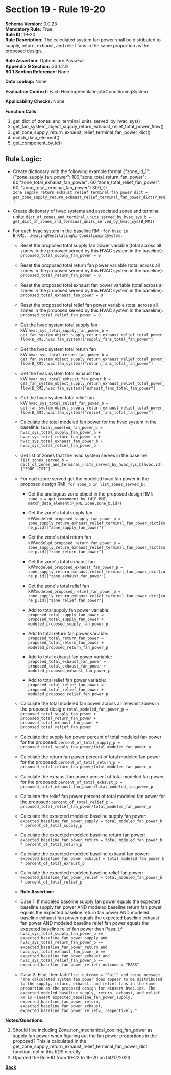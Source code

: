 # Section 19 - Rule 19-20           
**Schema Version:** 0.0.23    
**Mandatory Rule:** True    
**Rule ID:** 19-20         
**Rule Description:** The calculated system fan power shall be distributed to supply, return, exhaust, and relief fans in the same proportion as the proposed design.   

**Rule Assertion:** Options are Pass/Fail    
**Appendix G Section:** G3.1.2.9          
**90.1 Section Reference:** None  

**Data Lookup:** None  

**Evaluation Context:** Each HeatingVentilatingAirConditioningSystem  

**Applicability Checks:** None   

**Function Calls:**  
1. get_dict_of_zones_and_terminal_units_served_by_hvac_sys()    
2. get_fan_system_object_supply_return_exhaust_relief_total_power_flow() 
3. get_zone_supply_return_exhaust_relief_terminal_fan_power_dict()  
4. match_data_element()  
5. get_component_by_id()  


## Rule Logic:                 
- Create dictionary with the following example format {"zone_id_1": {"zone_supply_fan_power": 100,"zone_total_return_fan_power": 80,"zone_total_exhaust_fan_power": 60,"zone_total_relief_fan_power": 60, "zone_total_terminal_fan_power": 300,}}: `zone_supply_return_exhaust_relief_terminal_fan_power_dict = get_zone_supply_return_exhaust_relief_terminal_fan_power_dict(P_RMI)`  
- Create dictionary of hvac systems and associated zones and terminal units: `dict_of_zones_and_terminal_units_served_by_hvac_sys_b = get_dict_of_zones_and_terminal_units_served_by_hvac_sys(B_RMI)`  

- For each hvac system in the baseline RMI: `for hvac in B_RMI...HeatingVentilatingAirConditioningSystem:`    
    - Reset the proposed total supply fan power variable (total across all zones in the proposed served by this HVAC system in the baseline): `proposed_total_supply_fan_power = 0`
    - Reset the proposed total return fan power variable (total across all zones in the proposed served by this HVAC system in the baseline): `proposed_total_return_fan_power = 0`  
    - Reset the proposed total exhaust fan power variable (total across all zones in the proposed served by this HVAC system in the baseline): `proposed_total_exhaust_fan_power = 0`  
    - Reset the proposed total relief fan power variable (total across all zones in the proposed served by this HVAC system in the baseline): `proposed_total_relief_fan_power = 0`
 
    - Get the hvac system total supply fan kW:`hvac_sys_total_supply_fan_power_b = get_fan_system_object_supply_return_exhaust_relief_total_power_flow(B_RMI,hvac.fan_system)["supply_fans_total_fan_power"]` 
    - Get the hvac system total return fan kW:`hvac_sys_total_return_fan_power_b = get_fan_system_object_supply_return_exhaust_relief_total_power_flow(B_RMI,hvac.fan_system)["return_fans_total_fan_power"]` 
    - Get the hvac system total exhaust fan kW:`hvac_sys_total_exhaust_fan_power_b = get_fan_system_object_supply_return_exhaust_relief_total_power_flow(B_RMI,hvac.fan_system)["exhaust_fans_total_fan_power"]` 
    - Get the hvac system total relief fan kW:`hvac_sys_total_relief_fan_power_b = get_fan_system_object_supply_return_exhaust_relief_total_power_flow(B_RMI,hvac.fan_system)["relief_fans_total_fan_power"]`     

    - Calculate the total modeled fan power for the hvac system in the baseline: `total_modeled_fan_power_b = hvac_sys_total_supply_fan_power_b + hvac_sys_total_return_fan_power_b + hvac_sys_total_exhaust_fan_power_b + hvac_sys_total_relief_fan_power_b`  
    
    - Get list of zones that the hvac system serves in the baseline: `list_zones_served_b = dict_of_zones_and_terminal_units_served_by_hvac_sys_b[hvac.id]["ZONE_LIST"]`  
    - For each zone served get the modeled hvac fan power in the proposed design RMI: `for zone_b in list_zones_served_b:`  
      - Get the analogous zone object in the proposed design RMI: `zone_p = get_component_by_id(P_RMI, match_data_element(P_RMI,Zone,zone_b.id))`    
      - Get the zone's total supply fan kW:`modeled_proposed_supply_fan_power_p = zone_supply_return_exhaust_relief_terminal_fan_power_dict[zone_p.id]["zone_supply_fan_power"]` 
      - Get the zone's total return fan kW:`modeled_proposed_return_fan_power_p = zone_supply_return_exhaust_relief_terminal_fan_power_dict[zone_p.id]["zone_return_fan_power"]` 
      - Get the zone's total exhaust fan kW:`modeled_proposed_exhaust_fan_power_p = zone_supply_return_exhaust_relief_terminal_fan_power_dict[zone_p.id]["zone_exhaust_fan_power"]` 
      - Get the zone's total relief fan kW:`modeled_proposed_relief_fan_power_p = zone_supply_return_exhaust_relief_terminal_fan_power_dict[zone_p.id]["zone_relief_fan_power"]` 

      - Add to total supply fan power variable: `proposed_total_supply_fan_power = proposed_total_supply_fan_power + modeled_proposed_supply_fan_power_p`  
      - Add to total return fan power variable: `proposed_total_return_fan_power = proposed_total_return_fan_power + modeled_proposed_return_fan_power_p`  
      - Add to total exhaust fan power variable: `proposed_total_exhaust_fan_power = proposed_total_exhaust_fan_power + modeled_proposed_exhaust_fan_power_p`  
      - Add to total relief fan power variable: `proposed_total_relief_fan_power = proposed_total_relief_fan_power + modeled_proposed_relief_fan_power_p`  

    - Calculate the total modeled fan power across all relevant zones in the proposed design: `total_modeled_fan_power_p = proposed_total_supply_fan_power + proposed_total_return_fan_power + proposed_total_exhaust_fan_power + proposed_total_relief_fan_power`  
    - Calculate the supply fan power percent of total modeled fan power for the proposed: `percent_of_total_supply_p = proposed_total_supply_fan_power/total_modeled_fan_power_p`  
    - Calculate the return fan power percent of total modeled fan power for the proposed: `percent_of_total_return_p = proposed_total_return_fan_power/total_modeled_fan_power_p` 
    - Calculate the exhaust fan power percent of total modeled fan power for the proposed: `percent_of_total_exhaust_p = proposed_total_exhaust_fan_power/total_modeled_fan_power_p` 
    - Calculate the relief fan power percent of total modeled fan power for the proposed: `percent_of_total_relief_p = proposed_total_relief_fan_power/total_modeled_fan_power_p` 

    - Calculate the expected modeled baseline supply fan power: `expected_baseline_fan_power_supply = total_modeled_fan_power_b * percent_of_total_supply_p`  
    - Calculate the expected modeled baseline return fan power: `expected_baseline_fan_power_return = total_modeled_fan_power_b * percent_of_total_return_p` 
    - Calculate the expected modeled baseline exhaust fan power: `expected_baseline_fan_power_exhaust = total_modeled_fan_power_b * percent_of_total_exhaust_p` 
    - Calculate the expected modeled baseline relief fan power: `expected_baseline_fan_power_relief = total_modeled_fan_power_b * percent_of_total_relief_p` 

    - **Rule Assertion:** 
    - Case 1: If modeled baseline supply fan power equals the expected baseline supply fan power AND modeled baseline return fan power equals the expected baseline return fan power AND modeled baseline exhaust fan power equals the expected baseline exhaust fan power AND modeled baseline relief fan power equals the expected baseline relief fan power then Pass: `if hvac_sys_total_supply_fan_power_b == expected_baseline_fan_power_supply and hvac_sys_total_return_fan_power_b == expected_baseline_fan_power_return and hvac_sys_total_exhaust_fan_power_b == expected_baseline_fan_power_exhaust and hvac_sys_total_relief_fan_power_b == expected_baseline_fan_power_relief: outcome = "PASS"` 
    - Case 2: Else, then fail: `Else: outcome = "Fail" and raise_message "The calculated system fan power does appear to be distributed to the supply, return, exhaust, and relief fans in the same proportion as the proposed design for <insert hvac.id>. The expected modeled baseline supply, return, exhaust, and relief kW is <insert expected_baseline_fan_power_supply, expected_baseline_fan_power_return, expected_baseline_fan_power_exhaust, expected_baseline_fan_power_relief>, respectively."`


**Notes/Questions:**  
1. Should I be including Zone.non_mechanical_cooling_fan_power as supply fan power when figuring out the fan power proportions in the proposed?  This is calculated in the get_zone_supply_return_exhaust_relief_terminal_fan_power_dict function, not in this RDS directly.  
2. Updated the Rule ID from 19-23 to 19-20 on 04/17/2023


**[Back](_toc.md)**